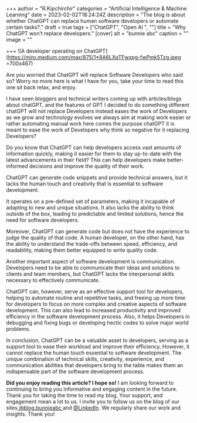 +++
author = "R.Kipchirchir"
categories = "Artificial Intelligence & Machine Learning"
date = 2023-02-02T18:24:24Z
description = "The blog is about whether ChatGPT can replace human software developers or automate certain tasks?."
draft = true
tags = ["ChatGPT", "Open AI ", ""]
title = "Why ChatGPT won’t replace developers."
[cover]
alt = "bunnie abc"
caption = ""
image = ""

+++
![A developer operating on ChatGPT](https://miro.medium.com/max/875/1*8A6LXqTFwxpg-fwPmk5Tzg.jpeg =700x467)

Are you worried that ChatGPT will replace Software Developers who said so? Worry no more here is what I have for you, take your time to read this one sit back relax, and enjoy.

I have seen bloggers and technical writers coming up with articles/blogs about chatGPT, and the features of GPT I decided to do something different chatGPT will not replace Developers instead eases the work of Developers as we grow and technology evolves we always aim at making work easier or rather automating manual work here comes the purpose chatGPT it is meant to ease the work of Developers why think so negative for it replacing Developers?

Do you know that ChatGPT can help developers access vast amounts of information quickly, making it easier for them to stay up-to-date with the latest advancements in their field? This can help developers make better-informed decisions and improve the quality of their work.

ChatGPT can generate code snippets and provide technical answers, but it lacks the human touch and creativity that is essential to software development.

It operates on a pre-defined set of parameters, making it incapable of adapting to new and unique situations. It also lacks the ability to think outside of the box, leading to predictable and limited solutions, hence the need for software developers.

Moreover, ChatGPT can generate code but does not have the experience to judge the quality of that code. A human developer, on the other hand, has the ability to understand the trade-offs between speed, efficiency, and readability, making them better equipped to write quality code.

Another important aspect of software development is communication. Developers need to be able to communicate their ideas and solutions to clients and team members, but ChatGPT lacks the interpersonal skills necessary to effectively communicate.

ChatGPT can, however, serve as an effective support tool for developers, helping to automate routine and repetitive tasks, and freeing up more time for developers to focus on more complex and creative aspects of software development. This can also lead to increased productivity and improved efficiency in the software development process. Also, it helps Developers in debugging and fixing bugs or developing hectic codes to solve major world problems.

In conclusion, ChatGPT can be a valuable asset to developers, serving as a support tool to ease their workload and improve their efficiency. However, it cannot replace the human touch essential to software development. The unique combination of technical skills, creativity, experience, and communication abilities that developers bring to the table makes them an indispensable part of the software development process.

**Did you enjoy reading this article? I hope so!** I am looking forward to continuing to bring you informative and engaging content in the future. Thank you for taking the time to read my blog, Your support, and engagement mean a lot to us. I invite you to follow us on the blog of our sites[ ]()[@blog.bunnieabc ](https://blog.bunnieabc.com/ "blog.bunnieabc")and [@LinkedIn](https://www.linkedin.com/company/87436739/ "LinkedIn"). We regularly share our work and insights. Thank you!
